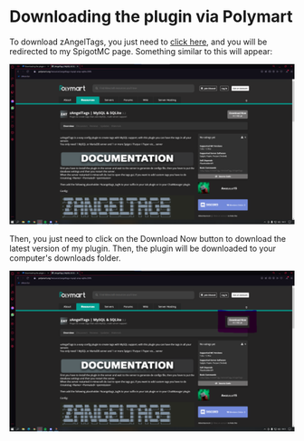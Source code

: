 # Downloading the plugin via Polymart

To download zAngelTags, you just need to [click here](https://polymart.org/resource/zangeltags-mysql-amp-sqlite.2595), and you will be redirected to my SpigotMC page. Something similar to this will appear:

![zAngelTags page on Polymart](<../../.gitbook/assets/image (1) (1).png>)

Then, you just need to click on the Download Now button to download the latest version of my plugin. Then, the plugin will be downloaded to your computer's downloads folder.

![zAngelTags page on Polymart](<../../.gitbook/assets/image (2).png>)

